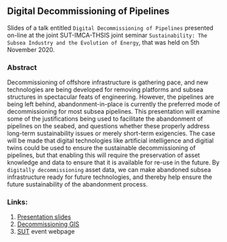 ## Digital Decommissioning of Pipelines

Slides of a talk entitled `Digital Decommissioning of Pipelines` presented on-line at the joint SUT-IMCA-THSIS joint seminar `Sustainability: The Subsea Industry and the Evolution of Energy`, that was held on 5th November 2020.

### Abstract

Decommissioning of offshore infrastructure is gathering pace, and new technologies are being developed for removing platforms and subsea structures in spectacular feats of engineering. However, the pipelines are being left behind, abandonment-in-place is currently the preferred mode of decommissioning for most subsea pipelines. This presentation will examine some of the justifications being used to facilitate the abandonment of pipelines on the seabed, and questions whether these properly address long-term sustainability issues or merely short-term exigencies. The case will be made that digital technologies like artificial intelligence and digitial twins could be used to ensure the sustainable decommissioning of pipelines, but that enabling this will require the preservation of asset knowledge and data to ensure that it is available for re-use in the future. By `digitally decommissioning` asset data, we can make abandoned subsea infrastructure ready for future technologies, and thereby help ensure the future sustainability of the abandonment process.

### Links:

1. [Presentation slides](https://qwilka.github.io/SUT_joint_seminar_2020/)
1. [Decommissioning GIS](https://qwilka.github.io/gis/decom/)
1. [SUT](https://www.sut.org/event/sustainability-the-subsea-industry-and-the-evolution-of-energy/?b=62) event webpage


